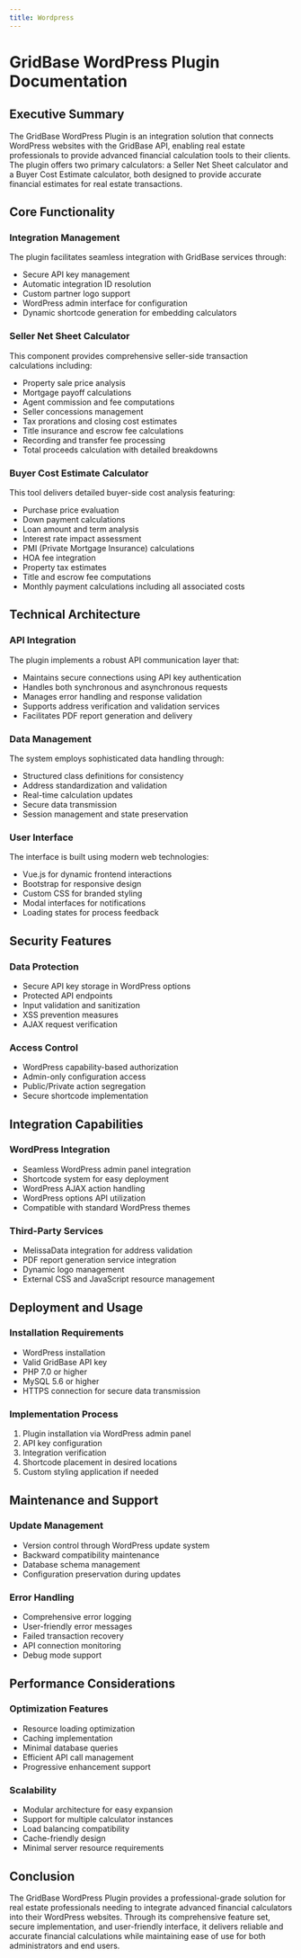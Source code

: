 ```yaml
---
title: Wordpress
---
```


# GridBase WordPress Plugin Documentation

## Executive Summary
The GridBase WordPress Plugin is an integration solution that connects WordPress websites with the GridBase API, enabling real estate professionals to provide advanced financial calculation tools to their clients. The plugin offers two primary calculators: a Seller Net Sheet calculator and a Buyer Cost Estimate calculator, both designed to provide accurate financial estimates for real estate transactions.

## Core Functionality

### Integration Management
The plugin facilitates seamless integration with GridBase services through:
- Secure API key management
- Automatic integration ID resolution
- Custom partner logo support
- WordPress admin interface for configuration
- Dynamic shortcode generation for embedding calculators

### Seller Net Sheet Calculator
This component provides comprehensive seller-side transaction calculations including:
- Property sale price analysis
- Mortgage payoff calculations
- Agent commission and fee computations
- Seller concessions management
- Tax prorations and closing cost estimates
- Title insurance and escrow fee calculations
- Recording and transfer fee processing
- Total proceeds calculation with detailed breakdowns

### Buyer Cost Estimate Calculator
This tool delivers detailed buyer-side cost analysis featuring:
- Purchase price evaluation
- Down payment calculations
- Loan amount and term analysis
- Interest rate impact assessment
- PMI (Private Mortgage Insurance) calculations
- HOA fee integration
- Property tax estimates
- Title and escrow fee computations
- Monthly payment calculations including all associated costs

## Technical Architecture

### API Integration
The plugin implements a robust API communication layer that:
- Maintains secure connections using API key authentication
- Handles both synchronous and asynchronous requests
- Manages error handling and response validation
- Supports address verification and validation services
- Facilitates PDF report generation and delivery

### Data Management
The system employs sophisticated data handling through:
- Structured class definitions for consistency
- Address standardization and validation
- Real-time calculation updates
- Secure data transmission
- Session management and state preservation

### User Interface
The interface is built using modern web technologies:
- Vue.js for dynamic frontend interactions
- Bootstrap for responsive design
- Custom CSS for branded styling
- Modal interfaces for notifications
- Loading states for process feedback

## Security Features

### Data Protection
- Secure API key storage in WordPress options
- Protected API endpoints
- Input validation and sanitization
- XSS prevention measures
- AJAX request verification

### Access Control
- WordPress capability-based authorization
- Admin-only configuration access
- Public/Private action segregation
- Secure shortcode implementation

## Integration Capabilities

### WordPress Integration
- Seamless WordPress admin panel integration
- Shortcode system for easy deployment
- WordPress AJAX action handling
- WordPress options API utilization
- Compatible with standard WordPress themes

### Third-Party Services
- MelissaData integration for address validation
- PDF report generation service integration
- Dynamic logo management
- External CSS and JavaScript resource management

## Deployment and Usage

### Installation Requirements
- WordPress installation
- Valid GridBase API key
- PHP 7.0 or higher
- MySQL 5.6 or higher
- HTTPS connection for secure data transmission

### Implementation Process
1. Plugin installation via WordPress admin panel
2. API key configuration
3. Integration verification
4. Shortcode placement in desired locations
5. Custom styling application if needed

## Maintenance and Support

### Update Management
- Version control through WordPress update system
- Backward compatibility maintenance
- Database schema management
- Configuration preservation during updates

### Error Handling
- Comprehensive error logging
- User-friendly error messages
- Failed transaction recovery
- API connection monitoring
- Debug mode support

## Performance Considerations

### Optimization Features
- Resource loading optimization
- Caching implementation
- Minimal database queries
- Efficient API call management
- Progressive enhancement support

### Scalability
- Modular architecture for easy expansion
- Support for multiple calculator instances
- Load balancing compatibility
- Cache-friendly design
- Minimal server resource requirements

## Conclusion
The GridBase WordPress Plugin provides a professional-grade solution for real estate professionals needing to integrate advanced financial calculators into their WordPress websites. Through its comprehensive feature set, secure implementation, and user-friendly interface, it delivers reliable and accurate financial calculations while maintaining ease of use for both administrators and end users.
